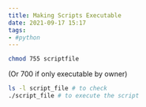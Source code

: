 ```yaml
---
title: Making Scripts Executable
date: 2021-09-17 15:17
tags:
- #python
---
```


```bash
chmod 755 scriptfile
```

(Or 700 if only executable by owner)

```bash
ls -l script_file # to check 
./script_file # to execute the script
```
